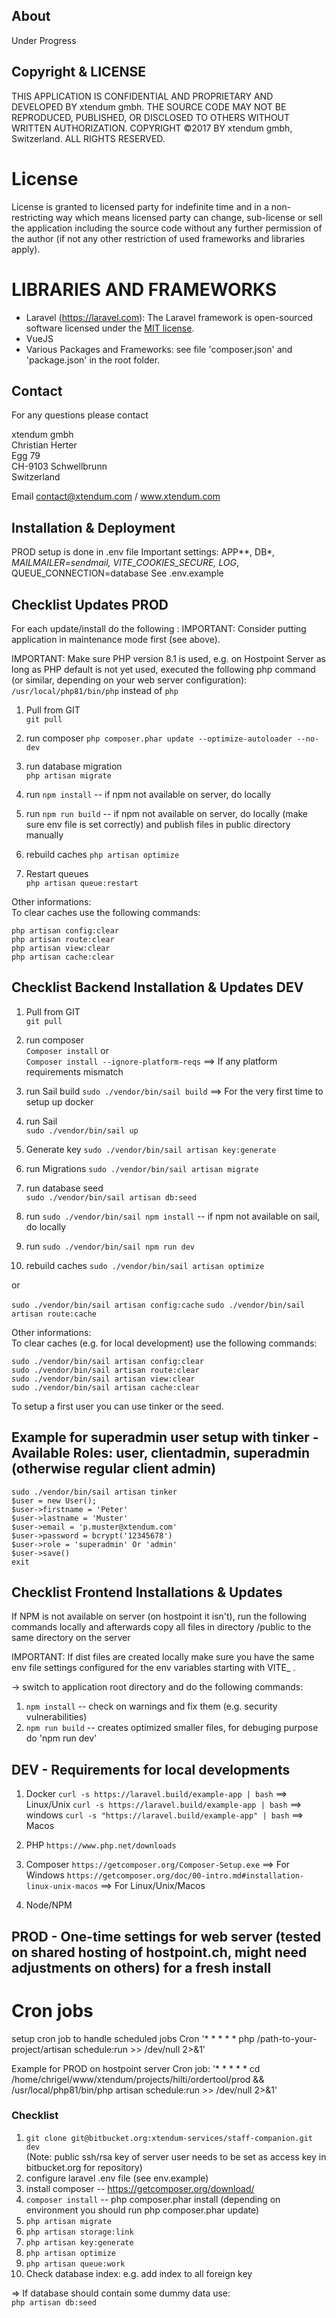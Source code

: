 ## About

Under Progress

## Copyright & LICENSE

THIS APPLICATION IS CONFIDENTIAL AND PROPRIETARY AND DEVELOPED BY xtendum gmbh. THE SOURCE CODE MAY NOT BE REPRODUCED, PUBLISHED, OR DISCLOSED TO OTHERS WITHOUT WRITTEN AUTHORIZATION.
COPYRIGHT ©2017 BY xtendum gmbh, Switzerland. ALL RIGHTS RESERVED.

# License

License is granted to licensed party for indefinite time and in a non-restricting way which means licensed party can change, sub-license or sell the application including the source code without any further permission of the author (if not any other restriction of used frameworks and libraries apply).

# LIBRARIES AND FRAMEWORKS

-   Laravel (https://laravel.com): The Laravel framework is open-sourced software licensed under the [MIT license](http://opensource.org/licenses/MIT).
-   VueJS
-   Various Packages and Frameworks: see file 'composer.json' and 'package.json' in the root folder.

## Contact

For any questions please contact

xtendum gmbh  
Christian Herter  
Egg 79  
CH-9103 Schwellbrunn  
Switzerland

Email contact@xtendum.com / www.xtendum.com

## Installation & Deployment

PROD setup is done in .env file
Important settings: APP*\*, DB*_, MAIL*MAILER=sendmail, VITE_COOKIES_SECURE, LOG*_, QUEUE_CONNECTION=database
See .env.example

## Checklist Updates PROD

For each update/install do the following :
IMPORTANT: Consider putting application in maintenance mode first (see above).

IMPORTANT: Make sure PHP version 8.1 is used, e.g. on Hostpoint Server as long as PHP default is not yet used, executed the following php command (or similar, depending on your web server configuration):
`/usr/local/php81/bin/php` instead of `php`

1. Pull from GIT  
   `git pull`

2. run composer
   `php composer.phar update --optimize-autoloader --no-dev`

3. run database migration  
   `php artisan migrate`

4. run `npm install` -- if npm not available on server, do locally

5. run `npm run build` -- if npm not available on server, do locally (make sure env file is set correctly)
   and publish files in public directory manually

6. rebuild caches
   `php artisan optimize`

7. Restart queues  
   `php artisan queue:restart`

Other informations:  
To clear caches use the following commands:

```
php artisan config:clear
php artisan route:clear
php artisan view:clear
php artisan cache:clear
```

## Checklist Backend Installation & Updates DEV

1. Pull from GIT  
   `git pull`

2. run composer  
   `Composer install`
   or  
   `Composer install --ignore-platform-reqs` ==> If any platform requirements mismatch

3. run Sail build
   `sudo ./vendor/bin/sail build` ==> For the very first time to setup up docker

4. run Sail  
   `sudo ./vendor/bin/sail up`

5. Generate key
   `sudo ./vendor/bin/sail artisan key:generate`

6. run Migrations
   `sudo ./vendor/bin/sail artisan migrate`

7. run database seed  
   `sudo ./vendor/bin/sail artisan db:seed`

8. run `sudo ./vendor/bin/sail npm install` -- if npm not available on sail, do locally

9. run `sudo ./vendor/bin/sail npm run dev`

10. rebuild caches
    `sudo ./vendor/bin/sail artisan optimize`

or

`sudo ./vendor/bin/sail artisan config:cache`
`sudo ./vendor/bin/sail artisan route:cache`

Other informations:  
To clear caches (e.g. for local development) use the following commands:

```
sudo ./vendor/bin/sail artisan config:clear
sudo ./vendor/bin/sail artisan route:clear
sudo ./vendor/bin/sail artisan view:clear
sudo ./vendor/bin/sail artisan cache:clear
```

To setup a first user you can use tinker or the seed.

## Example for superadmin user setup with tinker - Available Roles: user, clientadmin, superadmin (otherwise regular client admin)

```
sudo ./vendor/bin/sail artisan tinker
$user = new User();
$user->firstname = 'Peter'
$user->lastname = 'Muster'
$user->email = 'p.muster@xtendum.com'
$user->password = bcrypt('12345678')
$user->role = 'superadmin' Or 'admin'
$user->save()
exit
```

## Checklist Frontend Installations & Updates

If NPM is not available on server (on hostpoint it isn't), run the following commands locally and afterwards copy all files in directory /public to the same directory on the server

IMPORTANT: If dist files are created locally make sure you have the same env file settings configured for the env variables starting with VITE\_ .

-> switch to application root directory and do the following commands:

1. `npm install` -- check on warnings and fix them (e.g. security vulnerabilities)
2. `npm run build` -- creates optimized smaller files, for debuging purpose do 'npm run dev'

## DEV - Requirements for local developments

1. Docker
   `curl -s https://laravel.build/example-app | bash` ==> Linux/Unix
   `curl -s https://laravel.build/example-app | bash` ==> windows
   `curl -s "https://laravel.build/example-app" | bash` ==> Macos

2. PHP
   `https://www.php.net/downloads`

3. Composer
   `https://getcomposer.org/Composer-Setup.exe` ==> For Windows
   `https://getcomposer.org/doc/00-intro.md#installation-linux-unix-macos` ==> For Linux/Unix/Macos

4. Node/NPM

## PROD - One-time settings for web server (tested on shared hosting of hostpoint.ch, might need adjustments on others) for a fresh install

# Cron jobs

setup cron job to handle scheduled jobs
Cron '\* \* \* \* \* php /path-to-your-project/artisan schedule:run >> /dev/null 2>&1'

Example for PROD on hostpoint server
Cron job: '\* \* \* \* \* cd /home/chrigel/www/xtendum/projects/hilti/ordertool/prod && /usr/local/php81/bin/php artisan schedule:run >> /dev/null 2>&1'

### Checklist

1. `git clone git@bitbucket.org:xtendum-services/staff-companion.git dev`  
   (Note: public ssh/rsa key of server user needs to be set as access key in bitbucket.org for repository)
2. configure laravel .env file (see env.example)
3. install composer -- https://getcomposer.org/download/
4. `composer install` -- php composer.phar install (depending on environment you should run php composer.phar update)
5. `php artisan migrate`
6. `php artisan storage:link`
7. `php artisan key:generate`
8. `php artisan optimize`
9. `php artisan queue:work`
10. Check database index: e.g. add index to all foreign key

=> If database should contain some dummy data use:  
`php artisan db:seed`
